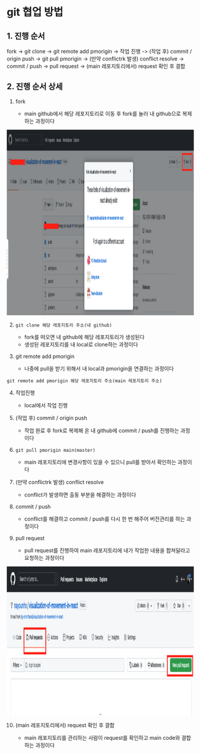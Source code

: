# git 협업 방법

## 1. 진행 순서

fork -> git clone -> git remote add pmorigin -> 작업 진행 -> (작업 후) commit / origin push ->
git pull pmorigin -> (만약 conflictrk 발생) conflict resolve -> commit / push ->
pull request -> (main 레포지토리에서) request 확인 후 결합

## 2. 진행 순서 상세

1. fork

   - main github에서 해당 레포지토리로 이동 후 fork를 눌러 내 github으로 복제하는 과정이다

<img src="./../Image/fork.png" width="1200px" height="500px" alt=""></img>

2. `git clone 해당 레포지토리 주소(내 github)`

   - fork를 떠오면 내 github에 해당 레포지토리가 생성된다
   - 생성된 레포지토리를 내 local로 clone하는 과정이다

3. git remote add pmorigin

   - 나중에 pull을 받기 위해서 내 local과 pmorigin을 연결하는 과정이다

`git remote add pmorigin 해당 레포지토리 주소(main 레포지토리 주소)`

4. 작업진행

   - local에서 작업 진행

5. (작업 후) commit / origin push

   - 작업 완료 후 fork로 복제해 온 내 github에 commit / push를 진행하는 과정이다

6. `git pull pmorigin main(master)`

   - main 레포지토리에 변경사항이 있을 수 있으니 pull를 받아서 확인하는 과정이다

7. (만약 conflictrk 발생) conflict resolve

   - conflict가 발생하면 출동 부분을 해결하는 과정이다

8. commit / push

   - conflict를 해결하고 commit / push를 다시 한 번 해주어 버전관리를 하는 과정이다

9. pull request

   - pull request를 진행하여 main 레포지토리에 내가 작업한 내용을 합쳐달라고 요청하는 과정이다

<img src="./../Image/pull%20request%20접근.png" width="1200px" height="400px" alt=""></img>

10. (main 레포지토리에서) request 확인 후 결합

    - main 레포지토리를 관리하는 사람이 request를 확인하고 main code와 결합하는 과정이다
